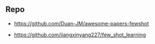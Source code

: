 
## Repo

- https://github.com/Duan-JM/awesome-papers-fewshot

- https://github.com/jiangxinyang227/few_shot_learning






